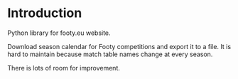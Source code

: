 # Introduction

Python library for footy.eu website.


Download season calendar for Footy competitions and export it to a file.
It is hard to maintain because match table names change at every season.


There is lots of room for improvement.


